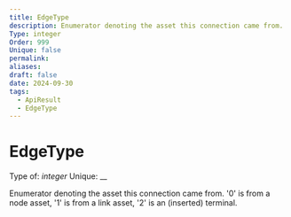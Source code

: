 ```yaml
---
title: EdgeType
description: Enumerator denoting the asset this connection came from. '0' is from a node asset, '1' is from a link asset, '2' is an (inserted) terminal.
Type: integer
Order: 999
Unique: false
permalink: 
aliases: 
draft: false
date: 2024-09-30
tags:
  - ApiResult
  - EdgeType
---
```

# EdgeType

Type of: _integer_
Unique: __

Enumerator denoting the asset this connection came from. '0' is from a node asset, '1' is from a link asset, '2' is an (inserted) terminal.

